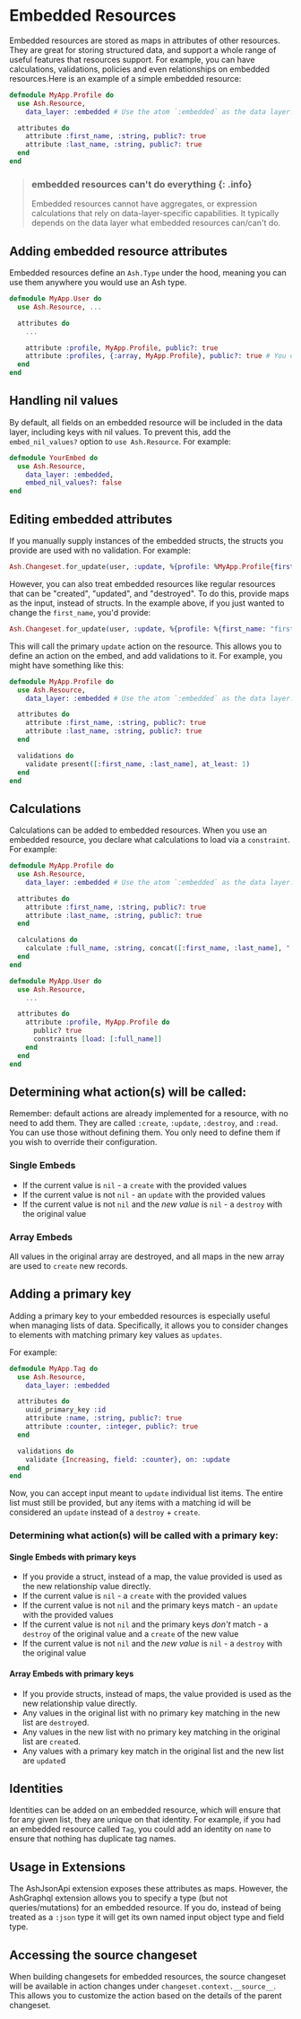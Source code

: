# Embedded Resources

Embedded resources are stored as maps in attributes of other resources. They are great for storing structured data, and support a whole range of useful features that resources support. For example, you can have calculations, validations, policies and even relationships on embedded resources.Here is an example of a simple embedded resource:

```elixir
defmodule MyApp.Profile do
  use Ash.Resource,
    data_layer: :embedded # Use the atom `:embedded` as the data layer.

  attributes do
    attribute :first_name, :string, public?: true
    attribute :last_name, :string, public?: true
  end
end
```

> ### embedded resources can't do everything {: .info}
> Embedded resources cannot have aggregates, or expression calculations that rely on data-layer-specific capabilities. It typically depends on the data layer what embedded resources can/can't do.

## Adding embedded resource attributes

Embedded resources define an `Ash.Type` under the hood, meaning you can use them anywhere you would use an Ash type.

```elixir
defmodule MyApp.User do
  use Ash.Resource, ...

  attributes do
    ...

    attribute :profile, MyApp.Profile, public?: true
    attribute :profiles, {:array, MyApp.Profile}, public?: true # You can also have an array of embeds
  end
end
```

## Handling nil values

By default, all fields on an embedded resource will be included in the data layer, including keys with nil values. To prevent this, add the `embed_nil_values?` option to `use Ash.Resource`. For example:

```elixir
defmodule YourEmbed do
  use Ash.Resource,
    data_layer: :embedded,
    embed_nil_values?: false
end
```

## Editing embedded attributes

If you manually supply instances of the embedded structs, the structs you provide are used with no validation. For example:

```elixir
Ash.Changeset.for_update(user, :update, %{profile: %MyApp.Profile{first_name: "first_name", last_name: "last_name}})
```

However, you can also treat embedded resources like regular resources that can be "created", "updated", and "destroyed".
To do this, provide maps as the input, instead of structs. In the example above, if you just wanted to change the `first_name`, you'd provide:

```elixir
Ash.Changeset.for_update(user, :update, %{profile: %{first_name: "first_name"}})
```

This will call the primary `update` action on the resource. This allows you to define an action on the embed, and add validations to it. For example, you might have something like this:

```elixir
defmodule MyApp.Profile do
  use Ash.Resource,
    data_layer: :embedded # Use the atom `:embedded` as the data layer.

  attributes do
    attribute :first_name, :string, public?: true
    attribute :last_name, :string, public?: true
  end

  validations do
    validate present([:first_name, :last_name], at_least: 1)
  end
end
```

## Calculations

Calculations can be added to embedded resources. When you use an embedded resource, you declare what calculations to load via a `constraint`.
For example:

```elixir
defmodule MyApp.Profile do
  use Ash.Resource,
    data_layer: :embedded # Use the atom `:embedded` as the data layer.

  attributes do
    attribute :first_name, :string, public?: true
    attribute :last_name, :string, public?: true
  end

  calculations do
    calculate :full_name, :string, concat([:first_name, :last_name], " ")
  end
end

defmodule MyApp.User do
  use Ash.Resource,
    ...

  attributes do
    attribute :profile, MyApp.Profile do
      public? true
      constraints [load: [:full_name]]
    end
  end
end
```

## Determining what action(s) will be called:

Remember: default actions are already implemented for a resource, with no need to add them. They are called `:create`, `:update`, `:destroy`, and `:read`. You can use those without defining them. You only need to define them if you wish to override their configuration.

### Single Embeds

* If the current value is `nil` - a `create` with the provided values
* If the current value is not `nil` - an `update` with the provided values
* If the current value is not `nil` and the *new value* is `nil` - a `destroy` with the original value

### Array Embeds

All values in the original array are destroyed, and all maps in the new array are used to `create` new records.

## Adding a primary key

Adding a primary key to your embedded resources is especially useful when managing lists of data. Specifically, it allows you to consider changes to elements with matching primary key values as `updates`.

For example:

```elixir
defmodule MyApp.Tag do
  use Ash.Resource,
    data_layer: :embedded

  attributes do
    uuid_primary_key :id
    attribute :name, :string, public?: true
    attribute :counter, :integer, public?: true
  end

  validations do
    validate {Increasing, field: :counter}, on: :update
  end
end
```

Now, you can accept input meant to `update` individual list items. The entire list must still be provided, but any items with a matching id will be considered an `update` instead of a `destroy` + `create`.

### Determining what action(s) will be called with a primary key:

#### Single Embeds with primary keys

* If you provide a struct, instead of a map, the value provided is used as the new relationship value directly.
* If the current value is `nil` - a `create` with the provided values
* If the current value is not `nil` and the primary keys match - an `update` with the provided values
* If the current value is not `nil` and the primary keys *don't* match - a `destroy` of the original value and a `create` of the new value
* If the current value is not `nil` and the *new value* is `nil` - a `destroy` with the original value

#### Array Embeds with primary keys

* If you provide structs, instead of maps, the value provided is used as the new relationship value directly.
* Any values in the original list with no primary key matching in the new list are `destroy`ed.
* Any values in the new list with no primary key matching in the original list are `create`d.
* Any values with a primary key match in the original list and the new list are `update`d

## Identities

Identities can be added on an embedded resource, which will ensure that for any given list, they are unique on that identity. For example, if you had an embedded resource called `Tag`, you could add an identity on `name` to ensure that nothing has duplicate tag names.

## Usage in Extensions

The AshJsonApi extension exposes these attributes as maps. However, the AshGraphql extension allows you
to specify a type (but not queries/mutations) for an embedded resource. If you do, instead of being treated as a `:json` type it will get its own named input object type and field type.

## Accessing the source changeset

When building changesets for embedded resources, the source changeset will be available in action changes under `changeset.context.__source__`.
This allows you to customize the action based on the details of the parent changeset.
